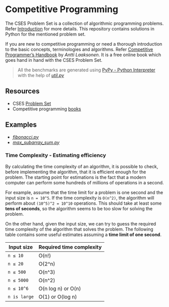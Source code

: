 # Competitive Programming

The CSES Problem Set is a collection of algorithmic programming problems. Refer [Introduction](https://cses.fi/problemset/text/2433) for more details. This repository contains solutions in Python for the mentioned problem set.

If you are new to competitive programming or need a thorough introduction to the basic concepts, terminologies and algorithms. Refer [Competitive Programmer’s Handbook](https://cses.fi/book/book.pdf) by *Antti Laaksonen*. It is a free online book which goes hand in hand with the CSES Problem Set.

>All the benchmarks are generated using [PyPy - Python Interpreter](https://realpython.com/pypy-faster-python/) with the help of *[util.py](https://github.com/hauntarl/real-python/blob/master/cp/util.py)*

## Resources

- CSES [Problem Set](https://cses.fi/problemset/)
- Competitive programming [books](https://cses.fi/book/index.php)

## Examples

- *[fibonacci.py](https://github.com/hauntarl/real-python/blob/master/cp/fibonacci.py)*
- *[max_subarray_sum.py](https://github.com/hauntarl/real-python/blob/master/cp/max_subarray_sum.py)*

### Time Complexity - Estimating efficiency

By calculating the time complexity of an algorithm, it is possible to check, before
implementing the algorithm, that it is efficient enough for the problem. The
starting point for estimations is the fact that a modern computer can perform
some hundreds of millions of operations in a second.

For example, assume that the time limit for a problem is one second and the input size is `n = 10^5`. If the time complexity is `O(n^2)`, the algorithm will perform about `(10^5)^2 = 10^10` operations. This should take at least some **tens of seconds**, so the algorithm seems to be too slow for solving the problem.

On the other hand, given the input size, we can try to guess the required time
complexity of the algorithm that solves the problem. The following table contains
some useful estimates assuming a **time limit of one second**.

Input size | Required time complexity
---------- | ------------------------
`n ≤ 10` | O(n!)
`n ≤ 20` | O(2^n)
`n ≤ 500` | O(n^3)
`n ≤ 5000` | O(n^2)
`n ≤ 10^6` | O(n log n) or O(n)
`n is large` | O(1) or O(log n)
